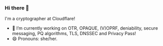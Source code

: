 ### Hi there 👋

I'm a cryptographer at Cloudflare!

- 🔭 I’m currently working on OTR, OPAQUE, (V)OPRF, deniability, secure messaging, PQ algorithms,
  TLS, DNSSEC and Privacy Pass!
- 😄 Pronouns: she/her.

<!--
**claucece/claucece** is a ✨ _special_ ✨ repository because its `README.md` (this file) appears on your GitHub profile.

Here are some ideas to get you started:

- 🔭 I’m currently working on ...
- 🌱 I’m currently learning ...
- 👯 I’m looking to collaborate on ...
- 🤔 I’m looking for help with ...
- 💬 Ask me about ...
- 📫 How to reach me: ...
- 😄 Pronouns: ...
- ⚡ Fun fact: ...
-->
